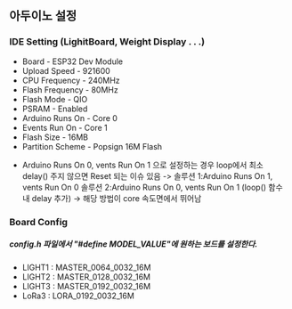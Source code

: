 ## 아두이노 설정

### IDE Setting (LighitBoard, Weight Display . . .)

- Board - ESP32 Dev Module
- Upload Speed - 921600
- CPU Frequency - 240MHz
- Flash Frequency - 80MHz
- Flash Mode - QIO
- PSRAM - Enabled
- Arduino Runs On - Core 0
- Events Run On - Core 1
- Flash Size - 16MB
- Partition Scheme - Popsign 16M Flash

* Arduino Runs On 0, vents Run On 1 으로 설정하는 경우 loop에서 최소 delay() 주지 않으면 Reset 되는 이슈 있음
-> 솔루션 1:Arduino Runs On 1, vents Run On 0 
   솔루션 2:Arduino Runs On 0, vents Run On 1 (loop() 함수 내 delay 추가)  -> 해당 방법이 core 속도면에서 뛰어남

### Board Config
##### config.h 파일에서 "#define MODEL_VALUE"에 원하는 보드를 설정한다.
- LIGHT1 : MASTER_0064_0032_16M
- LIGHT2 : MASTER_0128_0032_16M
- LIGHT3 : MASTER_0192_0032_16M
- LoRa3 : LORA_0192_0032_16M
